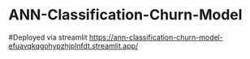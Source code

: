 # ANN-Classification-Churn-Model


#Deployed via streamlit
https://ann-classification-churn-model-efuavqkqgohypzhjplnfdt.streamlit.app/
